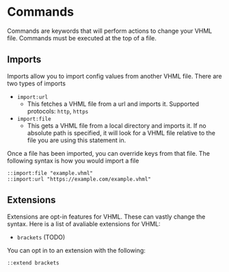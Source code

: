 # Commands

Commands are keywords that will perform actions to change your VHML file. Commands must be executed at the top of a file.

## Imports

Imports allow you to import config values from another VHML file. There are two types of imports

* `import:url`
  * This fetches a VHML file from a url and imports it. Supported protocols: `http`, `https`
* `import:file`
  * This gets a VHML file from a local directory and imports it. If no absolute path is specified, it will look for a VHML file relative to the file you are using this statement in.

Once a file has been imported, you can override keys from that file. The following syntax is how you would import a file

```vhml
::import:file "example.vhml"
::import:url "https://example.com/example.vhml"
```

## Extensions

Extensions are opt-in features for VHML. These can vastly change the syntax. Here is a list of avaliable extensions for VHML:

* `brackets` (TODO)

You can opt in to an extension with the following:

```vhml
::extend brackets
```
